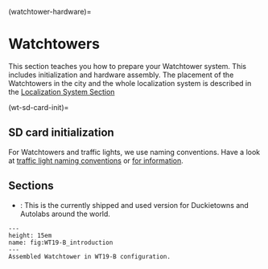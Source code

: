 (watchtower-hardware)=
# Watchtowers

This section teaches you how to prepare your Watchtower system. This includes initialization and hardware assembly. The placement of the Watchtowers in the city and the whole localization system is described in the [Localization System Section](#autolab-localization)

(wt-sd-card-init)=
## SD card initialization

For Watchtowers and traffic lights, we use naming conventions. Have a look at [traffic light naming conventions](#dt-ops-tl-prep) or [for information](#watchtower-initialization).

## Sections

- [](#watchtower-hardware-assembly-WT19-B): This is the currently shipped and used version for Duckietowns and Autolabs around the world.


```{figure} ../_images/watchtower/WT19-B.png
---
height: 15em
name: fig:WT19-B_introduction
---
Assembled Watchtower in WT19-B configuration.
```
<!-- 
```{figure} opmanual_autolab/images/watchtower/WT19-A.png
---
height: 15em
name: fig:WT19-A_introduction
---
Assembled Watchtower in WT19-A configuration.
```

```{figure} opmanual_autolab/images/watchtower/WT19-B.png
---
height: 15em
name: fig:WT19-B_introduction
---
Assembled Watchtower in WT19-B configuration.
```

```{figure} opmanual_autolab/images/watchtower/WT18.png
---
height: 15em
name: fig:WT18_introduction
---
Assembled Watchtower in WT18 configuration.
```
``` -->
